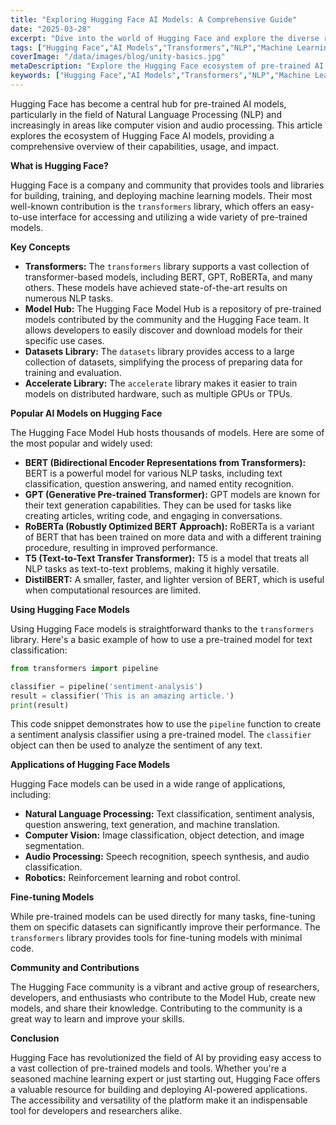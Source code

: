 ```yaml
---
title: "Exploring Hugging Face AI Models: A Comprehensive Guide"
date: "2025-03-28"
excerpt: "Dive into the world of Hugging Face and explore the diverse range of pre-trained AI models available, including transformers, NLP models, and more. Learn how to leverage these models for various applications."
tags: ["Hugging Face","AI Models","Transformers","NLP","Machine Learning"]
coverImage: "/data/images/blog/unity-basics.jpg"
metaDescription: "Explore the Hugging Face ecosystem of pre-trained AI models, including transformers and NLP models. Learn how to use these models for various applications."
keywords: ["Hugging Face","AI Models","Transformers","NLP","Machine Learning","BERT","GPT","RoBERTa","T5","DistilBERT"]
---
```


Hugging Face has become a central hub for pre-trained AI models, particularly in the field of Natural Language Processing (NLP) and increasingly in areas like computer vision and audio processing. This article explores the ecosystem of Hugging Face AI models, providing a comprehensive overview of their capabilities, usage, and impact.

**What is Hugging Face?**

Hugging Face is a company and community that provides tools and libraries for building, training, and deploying machine learning models. Their most well-known contribution is the `transformers` library, which offers an easy-to-use interface for accessing and utilizing a wide variety of pre-trained models.

**Key Concepts**

*   **Transformers:** The `transformers` library supports a vast collection of transformer-based models, including BERT, GPT, RoBERTa, and many others. These models have achieved state-of-the-art results on numerous NLP tasks.
*   **Model Hub:** The Hugging Face Model Hub is a repository of pre-trained models contributed by the community and the Hugging Face team. It allows developers to easily discover and download models for their specific use cases.
*   **Datasets Library:** The `datasets` library provides access to a large collection of datasets, simplifying the process of preparing data for training and evaluation.
*   **Accelerate Library:** The `accelerate` library makes it easier to train models on distributed hardware, such as multiple GPUs or TPUs.

**Popular AI Models on Hugging Face**

The Hugging Face Model Hub hosts thousands of models. Here are some of the most popular and widely used:

*   **BERT (Bidirectional Encoder Representations from Transformers):** BERT is a powerful model for various NLP tasks, including text classification, question answering, and named entity recognition.
*   **GPT (Generative Pre-trained Transformer):** GPT models are known for their text generation capabilities. They can be used for tasks like creating articles, writing code, and engaging in conversations.
*   **RoBERTa (Robustly Optimized BERT Approach):** RoBERTa is a variant of BERT that has been trained on more data and with a different training procedure, resulting in improved performance.
*   **T5 (Text-to-Text Transfer Transformer):** T5 is a model that treats all NLP tasks as text-to-text problems, making it highly versatile.
*   **DistilBERT:** A smaller, faster, and lighter version of BERT, which is useful when computational resources are limited.

**Using Hugging Face Models**

Using Hugging Face models is straightforward thanks to the `transformers` library. Here's a basic example of how to use a pre-trained model for text classification:

```python
from transformers import pipeline

classifier = pipeline('sentiment-analysis')
result = classifier('This is an amazing article.')
print(result)
```

This code snippet demonstrates how to use the `pipeline` function to create a sentiment analysis classifier using a pre-trained model. The `classifier` object can then be used to analyze the sentiment of any text.

**Applications of Hugging Face Models**

Hugging Face models can be used in a wide range of applications, including:

*   **Natural Language Processing:** Text classification, sentiment analysis, question answering, text generation, and machine translation.
*   **Computer Vision:** Image classification, object detection, and image segmentation.
*   **Audio Processing:** Speech recognition, speech synthesis, and audio classification.
*   **Robotics:** Reinforcement learning and robot control.

**Fine-tuning Models**

While pre-trained models can be used directly for many tasks, fine-tuning them on specific datasets can significantly improve their performance. The `transformers` library provides tools for fine-tuning models with minimal code.

**Community and Contributions**

The Hugging Face community is a vibrant and active group of researchers, developers, and enthusiasts who contribute to the Model Hub, create new models, and share their knowledge. Contributing to the community is a great way to learn and improve your skills.

**Conclusion**

Hugging Face has revolutionized the field of AI by providing easy access to a vast collection of pre-trained models and tools. Whether you're a seasoned machine learning expert or just starting out, Hugging Face offers a valuable resource for building and deploying AI-powered applications. The accessibility and versatility of the platform make it an indispensable tool for developers and researchers alike.
    